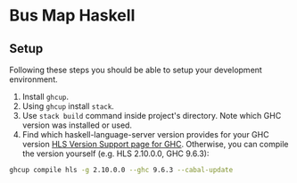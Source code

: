 # Bus Map Haskell

## Setup

Following these steps you should be able to setup your development environment.

1. Install `ghcup`.
2. Using `ghcup` install `stack`.
3. Use `stack build` command inside project's directory. Note which GHC version was installed or used.
4. Find which haskell-language-server version provides for your GHC version [HLS Version Support page for GHC](https://haskell-language-server.readthedocs.io/en/latest/support/ghc-version-support.html). Otherwise, you can compile the version yourself (e.g. HLS 2.10.0.0, GHC 9.6.3):

```sh
ghcup compile hls -g 2.10.0.0 --ghc 9.6.3 --cabal-update
```
